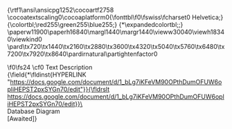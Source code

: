 {\rtf1\ansi\ansicpg1252\cocoartf2758
\cocoatextscaling0\cocoaplatform0{\fonttbl\f0\fswiss\fcharset0 Helvetica;}
{\colortbl;\red255\green255\blue255;}
{\*\expandedcolortbl;;}
\paperw11900\paperh16840\margl1440\margr1440\vieww30040\viewh18340\viewkind0
\pard\tx720\tx1440\tx2160\tx2880\tx3600\tx4320\tx5040\tx5760\tx6480\tx7200\tx7920\tx8640\pardirnatural\partightenfactor0

\f0\fs24 \cf0 Text Description\
{\field{\*\fldinst{HYPERLINK "https://docs.google.com/document/d/1_bLg7iKFeVM90OPthDumOFUW6opliHEPST2pxSYGn70/edit"}}{\fldrslt https://docs.google.com/document/d/1_bLg7iKFeVM90OPthDumOFUW6opliHEPST2pxSYGn70/edit}}\
\
Database Diagram\
[Awaited]}